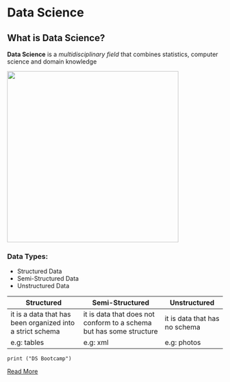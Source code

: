 # Data Science

##  What is Data Science?

**Data Science** is a *multidisciplinary field* that combines statistics, computer science and domain knowledge
  
<img src="ds.png" width="400" height="400">

###  Data Types:
- Structured Data
- Semi-Structured Data
- Unstructured Data

| Structured | Semi-Structured |Unstructured |
| ----------- | ----------- | ----------- |    
| it is a data that has been organized into a strict schema| it is data that does not conform to a schema but has some structure| it is data that has no schema |  
| e.g: tables | e.g: xml | e.g: photos |

`print ("DS Bootcamp")`

[Read More](https://en.wikipedia.org/wiki/Data_science”)
